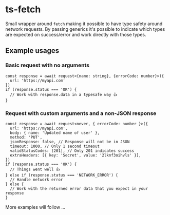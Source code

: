 # ts-fetch

Small wrapper around `fetch` making it possible to have type safety around network requests.
By passing generics it's possible to indicate which types are expected on success/error and work directly with those types.

## Example usages
### Basic request with no arguments
```
const response = await request<{name: string}, {errorCode: number}>({
  url: 'https://myapi.com'
})
if (response.status === 'OK') {
  // Work with response.data in a typesafe way 👍
}
```
### Request with custom arguments and a non-JSON response
```
const response = await request<never, { errorCode: number }>({
  url: 'https://myapi.com',
  body: { name: 'Updated name of user' },
  method: 'PUT',
  jsonResponse: false, // Response will not be in JSON
  timeout: 1000, // Only 1 second timeout
  validStatusCodes: [201], // Only 201 indicates success
  extraHeaders: [{ key: 'Secret', value: '2lknf3oihvls' }],
})
if (response.status === 'OK') {
  // Things went well 👍
} else if (response.status === 'NETWORK_ERROR') {
  // Handle network error
} else {
  // Work with the returned error data that you expect in your response
}
```
More examples will follow ...